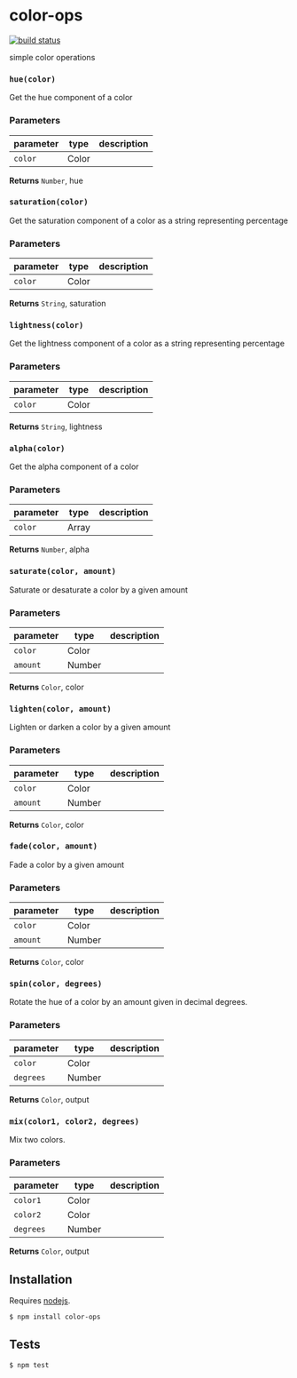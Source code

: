 # color-ops

[![build status](https://secure.travis-ci.org/mapbox/color-ops.png)](http://travis-ci.org/mapbox/color-ops)

simple color operations


### `hue(color)`

Get the hue component of a color


### Parameters

| parameter | type  | description |
| --------- | ----- | ----------- |
| `color`   | Color |             |



**Returns** `Number`, hue


### `saturation(color)`

Get the saturation component of a color as a string
representing percentage


### Parameters

| parameter | type  | description |
| --------- | ----- | ----------- |
| `color`   | Color |             |



**Returns** `String`, saturation


### `lightness(color)`

Get the lightness component of a color as a string
representing percentage


### Parameters

| parameter | type  | description |
| --------- | ----- | ----------- |
| `color`   | Color |             |



**Returns** `String`, lightness


### `alpha(color)`

Get the alpha component of a color


### Parameters

| parameter | type  | description |
| --------- | ----- | ----------- |
| `color`   | Array |             |



**Returns** `Number`, alpha


### `saturate(color, amount)`

Saturate or desaturate a color by a given amount


### Parameters

| parameter | type   | description |
| --------- | ------ | ----------- |
| `color`   | Color  |             |
| `amount`  | Number |             |



**Returns** `Color`, color


### `lighten(color, amount)`

Lighten or darken a color by a given amount


### Parameters

| parameter | type   | description |
| --------- | ------ | ----------- |
| `color`   | Color  |             |
| `amount`  | Number |             |



**Returns** `Color`, color


### `fade(color, amount)`

Fade a color by a given amount


### Parameters

| parameter | type   | description |
| --------- | ------ | ----------- |
| `color`   | Color  |             |
| `amount`  | Number |             |



**Returns** `Color`, color


### `spin(color, degrees)`

Rotate the hue of a color by an amount given in decimal degrees.

### Parameters

| parameter | type   | description |
| --------- | ------ | ----------- |
| `color`   | Color  |             |
| `degrees` | Number |             |



**Returns** `Color`, output


### `mix(color1, color2, degrees)`

Mix two colors.

### Parameters

| parameter | type   | description |
| --------- | ------ | ----------- |
| `color1`  | Color  |             |
| `color2`  | Color  |             |
| `degrees` | Number |             |



**Returns** `Color`, output

## Installation

Requires [nodejs](http://nodejs.org/).

```sh
$ npm install color-ops
```

## Tests

```sh
$ npm test
```


